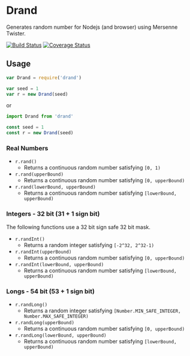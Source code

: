 # Drand

Generates random number for Nodejs (and browser) using Mersenne Twister.

[![Build Status](https://travis-ci.org/de314/drand.svg?branch=master)](https://travis-ci.org/de314/drand)
[![Coverage Status](https://coveralls.io/repos/github/de314/drand/badge.svg?branch=master)](https://coveralls.io/github/de314/drand?branch=master)

## Usage

```javascript
var Drand = require('drand')

var seed = 1
var r = new Drand(seed)
```

or

```javascript
import Drand from 'drand'

const seed = 1
const r = new Drand(seed)
```

### Real Numbers

* `r.rand()`
  * Returns a continuous random number satisfying `[0, 1)`
* `r.rand(upperBound)`
  * Returns a continuous random number satisfying `[0, upperBound)`
* `r.rand(lowerBound, upperBound)`
  * Returns a continuous random number satisfying `[lowerBound, upperBound)`

### Integers - 32 bit (31 + 1 sign bit)

The following functions use a 32 bit sign safe 32 bit mask.

* `r.randInt()`
  * Returns a random integer satisfying `[-2^32, 2^32-1)`
* `r.randInt(upperBound)`
  * Returns a continuous random number satisfying `[0, upperBound)`
* `r.randInt(lowerBound, upperBound)`
  * Returns a continuous random number satisfying `[lowerBound, upperBound)`

### Longs - 54 bit (53 + 1 sign bit)

* `r.randLong()`
  * Returns a random integer satisfying `[Number.MIN_SAFE_INTEGER, Number.MAX_SAFE_INTEGER)`
* `r.randLong(upperBound)`
  * Returns a continuous random number satisfying `[0, upperBound)`
* `r.randLong(lowerBound, upperBound)`
  * Returns a continuous random number satisfying `[lowerBound, upperBound)`
